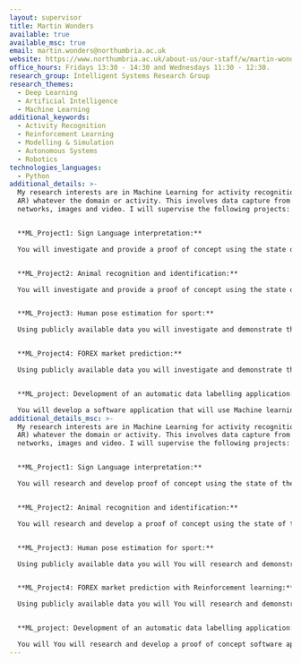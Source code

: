 ```yaml
---
layout: supervisor
title: Martin Wonders
available: true
available_msc: true
email: martin.wonders@northumbria.ac.uk
website: https://www.northumbria.ac.uk/about-us/our-staff/w/martin-wonders/
office_hours: Fridays 13:30 - 14:30 and Wednesdays 11:30 - 12:30.
research_group: Intelligent Systems Research Group
research_themes:
  - Deep Learning
  - Artificial Intelligence
  - Machine Learning
additional_keywords:
  - Activity Recognition
  - Reinforcement Learning
  - Modelling & Simulation
  - Autonomous Systems
  - Robotics
technologies_languages:
  - Python
additional_details: >-
  My research interests are in Machine Learning for activity recognition (ML for
  AR) whatever the domain or activity. This involves data capture from sensor
  networks, images and video. I will supervise the following projects: 


  **ML_Project1: Sign Language interpretation:**

  You will investigate and provide a proof of concept using the state of the art in Machine learning techniques for interpreting sign language from images.


  **ML_Project2: Animal recognition and identification:**

  You will investigate and provide a proof of concept using the state of the art in Machine learning techniques for recognition and identification of specific animals in a herd.  


  **ML_Project3: Human pose estimation for sport:**

  Using publicly available data you will investigate and demonstrate the state of the art in Machine learning techniques for analysing human pose in sport. The aim here is to be able to indicate where an athlete can improve posture, position and technique within the range of known ideals.   


  **ML_Project4: FOREX market prediction:**

  Using publicly available data you will investigate and demonstrate the state of the art in time series Machine learning techniques for predicting the direction of currency pairs on the foreign exchange market.  


  **ML_project: Development of an automatic data labelling application:**

  You will develop a software application that will use Machine learning to do object detection that automatically produces bounding boxes for further object detection.
additional_details_msc: >-
  My research interests are in Machine Learning for activity recognition (ML for
  AR) whatever the domain or activity. This involves data capture from sensor
  networks, images and video. I will supervise the following projects: 


  **ML_Project1: Sign Language interpretation:**

  You will research and develop proof of concept using the state of the art in Machine learning techniques for interpreting sign language from images.


  **ML_Project2: Animal recognition and identification:**

  You will research and develop a proof of concept using the state of the art in Machine learning techniques for recognition and identification of specific animals in a herd.  


  **ML_Project3: Human pose estimation for sport:**

  Using publicly available data you will You will research and demonstrate the state of the art in Machine learning techniques for analysing human pose in sport. The aim here is to be able to indicate where an athlete can improve posture, position and technique within the range of known ideals.   


  **ML_Project4: FOREX market prediction with Reinforcement learning:**

  Using publicly available data you will You will research and demonstrate the state of the art in time series Machine learning techniques for predicting the direction of currency pairs on the foreign exchange market using Reinforcement Learning.  


  **ML_project: Development of an automatic data labelling application:**

  You will You will research and develop a proof of concept software application that will use Machine learning to do object detection that automatically produces bounding boxes for further object detection.
---
```

